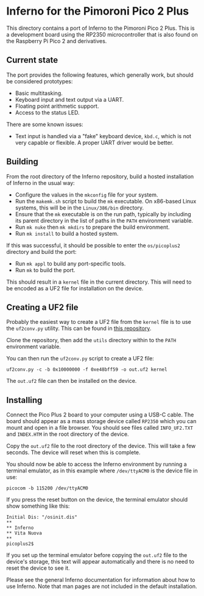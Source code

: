 # Inferno for the Pimoroni Pico 2 Plus

This directory contains a port of Inferno to the Pimoroni Pico 2 Plus. This is
a development board using the RP2350 microcontroller that is also found on the
Raspberry Pi Pico 2 and derivatives.

## Current state

The port provides the following features, which generally work, but should be
considered prototypes:

* Basic multitasking.
* Keyboard input and text output via a UART.
* Floating point arithmetic support.
* Access to the status LED.

There are some known issues:

* Text input is handled via a "fake" keyboard device, `kbd.c`, which is not
  very capable or flexible. A proper UART driver would be better.

## Building

From the root directory of the Inferno repository, build a hosted installation
of Inferno in the usual way:

* Configure the values in the `mkconfig` file for your system.
* Run the `makemk.sh` script to build the `mk` executable. On x86-based Linux
  systems, this will be in the `Linux/386/bin` directory.
* Ensure that the `mk` executable is on the run path, typically by including
  its parent directory in the list of paths in the `PATH` environment variable.
* Run `mk nuke` then `mk mkdirs` to prepare the build environment.
* Run `mk install` to build a hosted system.

If this was successful, it should be possible to enter the `os/picoplus2`
directory and build the port:

* Run `mk appl` to build any port-specific tools.
* Run `mk` to build the port.

This should result in a `kernel` file in the current directory. This will need
to be encoded as a UF2 file for installation on the device.

## Creating a UF2 file

Probably the easiest way to create a UF2 file from the `kernel` file is to use
the `uf2conv.py` utility. This can be found in [this repository](https://github.com/microsoft/uf2).

Clone the repository, then add the `utils` directory within to the `PATH`
environment variable.

You can then run the `uf2conv.py` script to create a UF2 file:

    uf2conv.py -c -b 0x10000000 -f 0xe48bff59 -o out.uf2 kernel

The `out.uf2` file can then be installed on the device.

## Installing

Connect the Pico Plus 2 board to your computer using a USB-C cable. The board
should appear as a mass storage device called `RP2350` which you can mount and
open in a file browser. You should see files called `INFO_UF2.TXT` and
`INDEX.HTM` in the root directory of the device.

Copy the `out.uf2` file to the root directory of the device. This will take a
few seconds. The device will reset when this is complete.

You should now be able to access the Inferno environment by running a terminal
emulator, as in this example where `/dev/ttyACM0` is the device file in use:

    picocom -b 115200 /dev/ttyACM0

If you press the reset button on the device, the terminal emulator should show
something like this:

    Initial Dis: "/osinit.dis"
    **
    ** Inferno
    ** Vita Nuova
    **
    picoplus2$

If you set up the terminal emulator before copying the `out.uf2` file to the
device's storage, this text will appear automatically and there is no need to
reset the device to see it.

Please see the general Inferno documentation for information about how to use
Inferno. Note that man pages are not included in the default installation.
